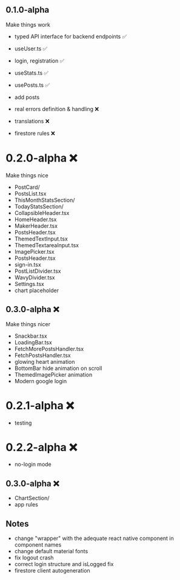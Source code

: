 ## 0.1.0-alpha

Make things work

- typed API interface for backend endpoints ✅
- useUser.ts ✅
- login, registration ✅

- useStats.ts ✅

- usePosts.ts ✅

- add posts

- real errors definition & handling ❌

- translations ❌

- firestore rules ❌

# 0.2.0-alpha ❌

Make things nice

- PostCard/
- PostsList.tsx
- ThisMonthStatsSection/
- TodayStatsSection/
- CollapsibleHeader.tsx
- HomeHeader.tsx
- MakerHeader.tsx
- PostsHeader.tsx
- ThemedTextInput.tsx
- ThemedTextareaInput.tsx
- ImagePicker.tsx
- PostsHeader.tsx
- sign-in.tsx
- PostListDivider.tsx
- WavyDivider.tsx
- Settings.tsx
- chart placeholder

## 0.3.0-alpha ❌

Make things nicer

- Snackbar.tsx
- LoadingBar.tsx
- FetchMorePostsHandler.tsx
- FetchPostsHandler.tsx
- glowing heart animation
- BottomBar hide animation on scroll
- ThemedImagePicker animation
- Modern google login

# 0.2.1-alpha ❌

- testing

# 0.2.2-alpha ❌

- no-login mode

## 0.3.0-alpha ❌

- ChartSection/
- app rules

## Notes

- change "wrapper" with the adequate react native component in component names
- change default material fonts
- fix logout crash
- correct login structure and isLogged fix
- firestore client autogeneration
